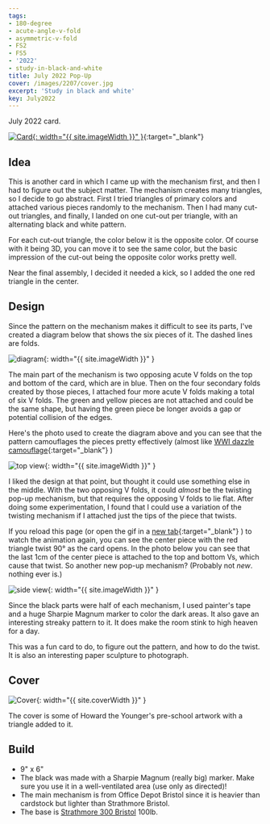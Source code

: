 ```yaml
---
tags:
- 180-degree
- acute-angle-v-fold
- asymmetric-v-fold
- FS2
- FS5
- '2022'
- study-in-black-and-white
title: July 2022 Pop-Up
cover: /images/2207/cover.jpg
excerpt: 'Study in black and white'
key: July2022
---
```

July 2022 card.

[![Card]({{site.baseurl}}/images/2207/22July.gif){: width="{{ site.imageWidth }}" }](/images/2207/22July.gif "Click to replay in a new tab"){:target="_blank"}

## Idea

This is another card in which I came up with the mechanism first, and then I had to figure out the subject matter. The mechanism creates many triangles, so I decide to go abstract. First I tried triangles of primary colors and attached various pieces randomly to the mechanism. Then I had many cut-out triangles, and finally, I landed on one cut-out per triangle, with an alternating black and white pattern.

For each cut-out triangle, the color below it is the opposite color. Of course with it being 3D, you can move it to see the same color, but the basic impression of the cut-out being the opposite color works pretty well.

Near the final assembly, I decided it needed a kick, so I added the one red triangle in the center.

## Design

Since the pattern on the mechanism makes it difficult to see its parts, I've created a diagram below that shows the six pieces of it. The dashed lines are folds.

![diagram]({{site.baseurl}}/images/2207/2022-july-diagram.jpg){: width="{{ site.imageWidth }}" }

The main part of the mechanism is two opposing acute V folds on the top and bottom of the card, which are in blue. Then on the four secondary folds created by those pieces, I attached four more acute V folds making a total of six V folds. The green and yellow pieces are not attached and could be the same shape, but having the green piece be longer avoids a gap or potential collision of the edges.

Here's the photo used to create the diagram above and you can see that the pattern camouflages the pieces pretty effectively (almost like [WWI dazzle camouflage](https://en.wikipedia.org/wiki/Dazzle_camouflage){:target="_blank"} <i class="fa-solid fa-arrow-up-right-from-square"></i>)

![top view]({{site.baseurl}}/images/2207/top.jpg){: width="{{ site.imageWidth }}" }

I liked the design at that point, but thought it could use something else in the middle. With the two opposing V folds, it could _almost_ be the twisting pop-up mechanism, but that requires the opposing V folds to lie flat. After doing some experimentation, I found that I could use a variation of the twisting mechanism if I attached just the tips of the piece that twists.

If you reload this page (or open the gif in a [new tab](/images/2207/22July.gif){:target="_blank"} <i class="fa-solid fa-arrow-up-right-from-square"></i>) to watch the animation again, you can see the center piece with the red triangle twist 90&deg; as the card opens. In the photo below you can see that the last 1cm of the center piece is attached to the top and bottom Vs, which cause that twist. So another new pop-up mechanism? (Probably not *new*. nothing ever is.)

![side view]({{site.baseurl}}/images/2207/side.jpg){: width="{{ site.imageWidth }}" }

Since the black parts were half of each mechanism, I used painter's tape and a huge Sharpie Magnum marker to color the dark areas. It also gave an interesting streaky pattern to it. It does make the room stink to high heaven for a day.

This was a fun card to do, to figure out the pattern, and how to do the twist. It is also an interesting paper sculpture to photograph.

## Cover

![Cover]({{site.baseurl}}{{page.cover}}){: width="{{ site.coverWidth }}" }

The cover is some of Howard the Younger's pre-school artwork with a triangle added to it.

## Build

- 9" x 6"
- The black was made with a Sharpie Magnum (really big) marker. Make sure you use it in a well-ventilated area (use only as directed)!
- The main mechanism is from Office Depot Bristol since it is heavier than cardstock but lighter than Strathmore Bristol.
- The base is [Strathmore 300 Bristol](/supplies.html#strathmore-300-bristol) 100lb.
